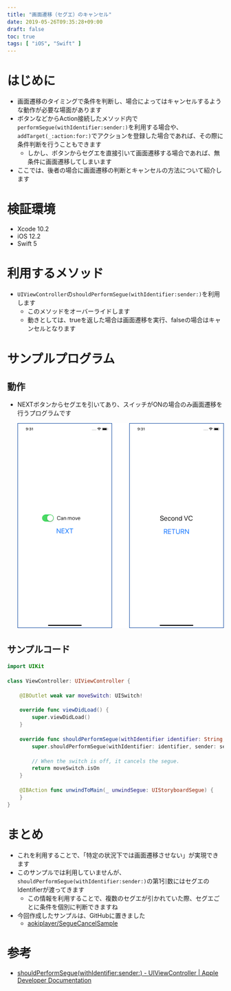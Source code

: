 ```yaml
---
title: "画面遷移（セグエ）のキャンセル"
date: 2019-05-26T09:35:28+09:00
draft: false
toc: true
tags: [ "iOS", "Swift" ]
---
```


# はじめに
- 画面遷移のタイミングで条件を判断し、場合によってはキャンセルするような動作が必要な場面があります
- ボタンなどからAction接続したメソッド内で`performSegue(withIdentifier:sender:)`を利用する場合や、`addTarget(_:action:for:)`でアクションを登録した場合であれば、その際に条件判断を行うこともできます
    - しかし、ボタンからセグエを直接引いて画面遷移する場合であれば、無条件に画面遷移してしまいます
- ここでは、後者の場合に画面遷移の判断とキャンセルの方法について紹介します

# 検証環境
- Xcode 10.2
- iOS 12.2
- Swift 5

# 利用するメソッド
- `UIViewController`の`shouldPerformSegue(withIdentifier:sender:)`を利用します
    - このメソッドをオーバーライドします
    - 動きとしては、trueを返した場合は画面遷移を実行、falseの場合はキャンセルとなります

# サンプルプログラム
## 動作
-  NEXTボタンからセグエを引いてあり、スイッチがONの場合のみ画面遷移を行うプログラムです

    ![segue_cancel](/images/segue_cancel.png)

## サンプルコード
```swift:ViewController.swift
import UIKit

class ViewController: UIViewController {

    @IBOutlet weak var moveSwitch: UISwitch!
    
    override func viewDidLoad() {
        super.viewDidLoad()
    }

    override func shouldPerformSegue(withIdentifier identifier: String, sender: Any?) -> Bool {
        super.shouldPerformSegue(withIdentifier: identifier, sender: sender)

        // When the switch is off, it cancels the segue.
        return moveSwitch.isOn
    }

    @IBAction func unwindToMain(_ unwindSegue: UIStoryboardSegue) {
    }
}
```

# まとめ
- これを利用することで、「特定の状況下では画面遷移させない」が実現できます
- このサンプルでは利用していませんが、`shouldPerformSegue(withIdentifier:sender:)`の第1引数にはセグエのIdentifierが渡ってきます
    - この情報を利用することで、複数のセグエが引かれていた際、セグエごとに条件を個別に判断できますね
- 今回作成したサンプルは、GitHubに置きました
    - [aokiplayer/SegueCancelSample](https://github.com/aokiplayer/SegueCancelSample)

# 参考
- [shouldPerformSegue(withIdentifier:sender:) - UIViewController | Apple Developer Documentation](https://developer.apple.com/documentation/uikit/uiviewcontroller/1621502-shouldperformsegue)
